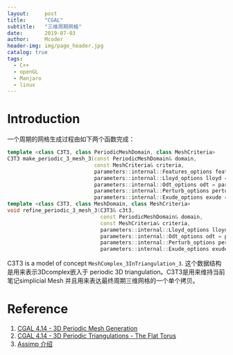 ```yaml
---
layout:     post
title:      "CGAL"
subtitle:   "三维周期网格"
date:       2019-07-03
author:     Mcoder
header-img: img/page_header.jpg
catalog: true
tags:
  - C++
  - openGL
  - Manjaro
  - linux
---
```


# Introduction
一个周期的网格生成过程由如下两个函数完成：

```C++
template <class C3T3, class PeriodicMeshDomain, class MeshCriteria>
C3T3 make_periodic_3_mesh_3(const PeriodicMeshDomain& domain,
                            const MeshCriteria& criteria,
                            parameters::internal::Features_options features = parameters::features(domain),
                            parameters::internal::Lloyd_options lloyd = parameters::no_lloyd(),
                            parameters::internal::Odt_options odt = parameters::no_odt(),
                            parameters::internal::Perturb_options perturb = parameters::perturb(),
                            parameters::internal::Exude_options exude = parameters::exude());
template <class C3T3, class MeshDomain, class MeshCriteria>
void refine_periodic_3_mesh_3(C3T3& c3t3,
                              const PeriodicMeshDomain& domain,
                              const MeshCriteria& criteria,
                              parameters::internal::Lloyd_options lloyd = parameters::no_lloyd(),
                              parameters::internal::Odt_options odt = parameters::no_odt(),
                              parameters::internal::Perturb_options perturb = parameters::perturb(),
                              parameters::internal::Exude_options exude = parameters::exude());
```

C3T3 is a model of concept `MeshComplex_3InTriangulation_3`. 这个数据结构是用来表示3Dcomplex嵌入于 periodic 3D triangulation。C3T3是用来维持当前笔记simplicial Mesh 并且用来表达最终周期三维网格的一个单个拷贝。


# Reference

1. [CGAL 4.14 - 3D Periodic Mesh Generation](https://doc.cgal.org/latest/Periodic_3_mesh_3/index.html#Chapter_3D_Periodic_Mesh_Generation)
2. [CGAL 4.14 - 3D Periodic Triangulations - The Flat Torus](https://doc.cgal.org/latest/Periodic_3_triangulation_3/index.html#title0)
3. [Assimp 介绍](https://learnopengl-cn.github.io/03%20Model%20Loading/01%20Assimp/)